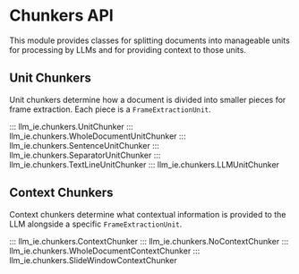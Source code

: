 # Chunkers API

This module provides classes for splitting documents into manageable units for processing by LLMs and for providing context to those units.

## Unit Chunkers

Unit chunkers determine how a document is divided into smaller pieces for frame extraction. Each piece is a `FrameExtractionUnit`.

::: llm_ie.chunkers.UnitChunker
::: llm_ie.chunkers.WholeDocumentUnitChunker
::: llm_ie.chunkers.SentenceUnitChunker
::: llm_ie.chunkers.SeparatorUnitChunker
::: llm_ie.chunkers.TextLineUnitChunker
::: llm_ie.chunkers.LLMUnitChunker

## Context Chunkers

Context chunkers determine what contextual information is provided to the LLM alongside a specific `FrameExtractionUnit`.

::: llm_ie.chunkers.ContextChunker
::: llm_ie.chunkers.NoContextChunker
::: llm_ie.chunkers.WholeDocumentContextChunker
::: llm_ie.chunkers.SlideWindowContextChunker